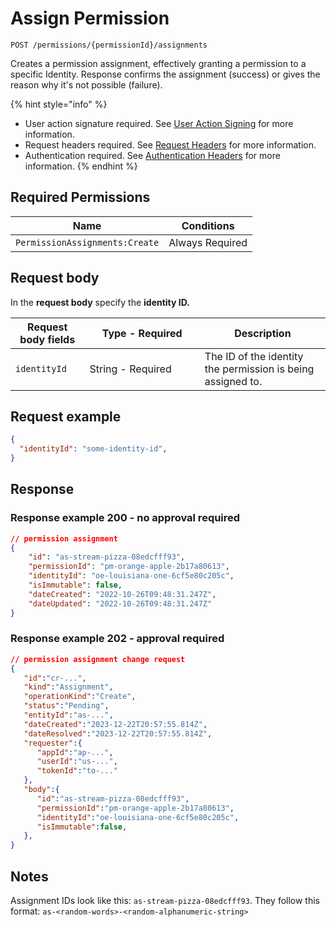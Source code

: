 # Assign Permission

`POST /permissions/{permissionId}/assignments`

Creates a permission assignment, effectively granting a permission to a specific Identity. Response confirms the assignment (success) or gives the reason why it's not possible (failure).

{% hint style="info" %}
* User action signature required. See [User Action Signing](../../authentication/user-action-signing/) for more information.
* Request headers required. See [Request Headers](../../../getting-started/request-headers.md) for more information.
* Authentication required. See [Authentication Headers](../../../getting-started/request-headers.md#authentication-headers) for more information.
{% endhint %}

## Required Permissions

| Name                           | Conditions      |
| ------------------------------ | --------------- |
| `PermissionAssignments:Create` | Always Required |

## Request body <a href="#request-body" id="request-body"></a>

In the **request body** specify the **identity ID.**

<table><thead><tr><th>Request body fields</th><th width="168.33333333333331">Type - Required</th><th>Description</th></tr></thead><tbody><tr><td><code>identityId</code></td><td>String - Required</td><td>The ID of the identity the permission is being assigned to.</td></tr></tbody></table>

## Request example <a href="#request-example.1" id="request-example.1"></a>

```JSON
{
  "identityId": "some-identity-id",
}
```

## Response <a href="#response" id="response"></a>

### Response example 200 - no approval required <a href="#response-example" id="response-example"></a>

```json
// permission assignment
{
    "id": "as-stream-pizza-08edcfff93",
    "permissionId": "pm-orange-apple-2b17a80613",
    "identityId": "oe-louisiana-one-6cf5e80c205c",
    "isImmutable": false,
    "dateCreated": "2022-10-26T09:48:31.247Z",
    "dateUpdated": "2022-10-26T09:48:31.247Z"
}
```

### Response example 202 - approval required <a href="#response-example" id="response-example"></a>

```json
// permission assignment change request
{
   "id":"cr-...",
   "kind":"Assignment",
   "operationKind":"Create",
   "status":"Pending",
   "entityId":"as-...",
   "dateCreated":"2023-12-22T20:57:55.814Z",
   "dateResolved":"2023-12-22T20:57:55.814Z",
   "requester":{
      "appId":"ap-...",
      "userId":"us-...",
      "tokenId":"to-..."
   },
   "body":{
      "id":"as-stream-pizza-08edcfff93",
      "permissionId":"pm-orange-apple-2b17a80613",
      "identityId":"oe-louisiana-one-6cf5e80c205c",
      "isImmutable":false,
   },
}
```

## Notes <a href="#notes" id="notes"></a>

Assignment IDs look like this: `as-stream-pizza-08edcfff93`. They follow this format: `as-<random-words>-<random-alphanumeric-string>`
